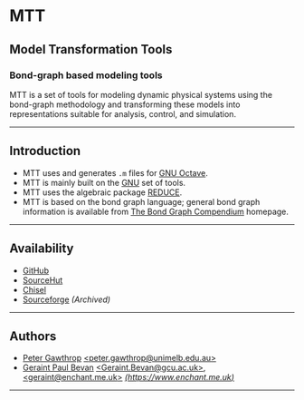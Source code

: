 # MTT

## Model Transformation Tools

### Bond-graph based modeling tools

MTT is a set of tools for modeling dynamic physical systems using the bond-graph methodology and transforming these models into representations suitable for analysis, control, and simulation.

----

## Introduction

- MTT uses and generates `.m` files for [GNU Octave](https://www.octave.org/).
- MTT is mainly built on the [GNU](https://gnu.org/) set of tools.
- MTT uses the algebraic package [REDUCE](https://reduce-algebra.sourceforge.io/).
- MTT is based on the bond graph language; general bond graph information is available from [The Bond Graph Compendium](https://www2.engr.arizona.edu/~cellier/bg.html) homepage.

----

## Availability

- [GitHub](https://github.com/reduce-algebra/mtt)
- [SourceHut](https://git.sr.ht/~trn/mtt)
- [Chisel](https://chiselapp.com/user/reduce-algebra/repository/mtt)
- [Sourceforge](http://mtt.sf.net) *(Archived)*

----

## Authors

- [Peter Gawthrop](http://www.gawthrop.net/) [\<peter.gawthrop@unimelb.edu.au\>](mailto:peter.gawthrop@unimelb.edu.au)
- [Geraint Paul Bevan](https://www.gcu.ac.uk/cebe/staff/geraint%20bevan/) [\<Geraint.Bevan@gcu.ac.uk\>](mailto:Geraint.Bevan@gcu.ac.uk), [\<geraint@enchant.me.uk\>](mailto:geraint@enchant.me.uk) [*(https://www.enchant.me.uk)*](https://www.enchant.me.uk/)

----
